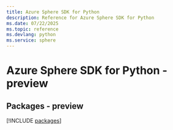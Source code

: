 ```yaml
---
title: Azure Sphere SDK for Python
description: Reference for Azure Sphere SDK for Python
ms.date: 07/22/2025
ms.topic: reference
ms.devlang: python
ms.service: sphere
---
```

# Azure Sphere SDK for Python - preview
## Packages - preview
[!INCLUDE [packages](sphere-index.md)]